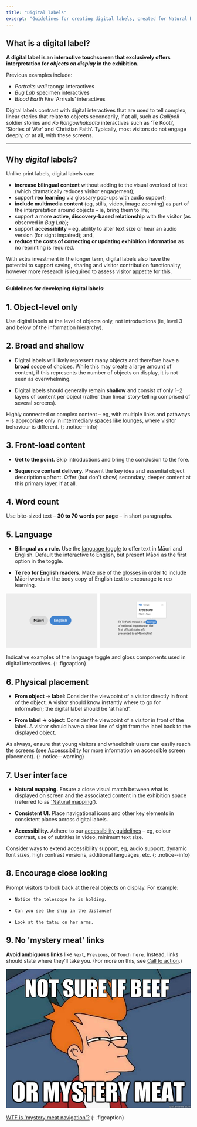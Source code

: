 ```yaml
---
title: "Digital labels"
excerpt: "Guidelines for creating digital labels, created for Natural History and History Renewal specifically."
---
```


## What is a digital label?

**A digital label is an interactive touchscreen that exclusively offers interpretation for *objects on display* in the exhibition.**

Previous examples include:

* _Portraits wall_ taonga interactives
* _Bug Lab_ specimen interactives
* _Blood Earth Fire_ ‘Arrivals’ interactives

Digital labels contrast with digital interactives that are used to tell complex, linear stories that relate to objects secondarily, if at all, such as _Gallipoli_ soldier stories and _Ko Rongowhakaata_ interactives such as ‘Te Kooti’, ‘Stories of War’ and ’Christian Faith’. Typically, most visitors do not engage deeply, or at all, with these screens.

--------

## Why _digital_ labels?

Unlike print labels, digital labels can:

* **increase bilingual content** without adding to the visual overload of text (which dramatically reduces visitor engagement);
* support **reo learning** via glossary pop-ups with audio support;
* **include multimedia content** (eg, stills, video, image zooming) as part of the interpretation around objects – ie, bring them to life;
* support a more **active, discovery-based relationship** with the visitor (as observed in _Bug Lab_);
* support **accessibility** – eg, ability to alter text size or hear an audio version (for sight impaired); and,
* **reduce the costs of correcting or updating exhibition information** as no reprinting is required.

With extra investment in the longer term, digital labels also have the potential to support saving, sharing and visitor contribution functionality, however more research is required to assess visitor appetite for this.

--------

**Guidelines for developing digital labels:**

## 1. Object-level only

Use digital labels at the level of objects only, not introductions (ie, level 3 and below of the information hierarchy).

## 2. Broad and shallow

* Digital labels will likely represent many objects and therefore have a **broad** scope of choices. While this may create a large amount of content, if this represents the number of objects on display, it is not seen as overwhelming.

* Digital labels should generally remain **shallow** and consist of only 1–2 layers of content per object (rather than linear story-telling comprised of several screens).

Highly connected or complex content – eg, with multiple links and pathways – is appropriate only in [intermediary spaces like lounges](/_pages/foundations/context/), where visitor behaviour is different.
{: .notice--info}

## 3. Front-load content

* **Get to the point.** Skip introductions and bring the conclusion to the fore.

* **Sequence content delivery.** Present the key idea and essential object description upfront. Offer (but don't show) secondary, deeper content at this primary layer, if at all.

## 4. Word count

Use bite-sized text – **30 to 70 words per page** – in short paragraphs.

## 5. Language

* **Bilingual as a rule.** Use the [language toggle](/_pages/patterns/language-toggle/) to offer text in Māori and English. Default the interactive to English, but present Māori as the first option in the toggle.

* **Te reo for English readers.** Make use of the [glosses](/_pages/patterns/gloss/) in order to include Māori words in the body copy of English text to encourage te reo learning.

![Language tools](/images/language-tools.png)

Indicative examples of the language toggle and gloss components used in digital interactives.
{: .figcaption}

## 6. Physical placement

* **From object → label**: Consider the viewpoint of a visitor directly in front of the object. A visitor should know instantly where to go for information; the digital label should be ‘at hand‘.

* **From label → object**: Consider the viewpoint of a visitor in front of the label. A visitor should have a clear line of sight from the label back to the displayed object.

As always, ensure that young visitors and wheelchair users can easily reach the screens (see [Accesssibility](/_pages/foundations/accessibility/) for more information on accessible screen placement). 
{: .notice--warning}

## 7. User interface

  *	**Natural mapping.** Ensure a close visual match between what is displayed on screen and the associated content in the exhibition space (referred to as ['Natural mapping'](/_pages/principles/natural-mapping/)).
  
  *	**Consistent UI.** Place navigational icons and other key elements in consistent places across digital labels.
 
  *	**Accessibility.** Adhere to our [accessibility guidelines](/_pages/foundations/accessibility/) – eg, colour contrast, use of subtitles in video, minimum text size.

Consider ways to extend accessibility support, eg, audio support, dynamic font sizes, high contrast versions, additional languages, etc.
{: .notice--info}

## 8. Encourage close looking

Prompt visitors to look back at the real objects on display. For example:

* `Notice the telescope he is holding.`

* `Can you see the ship in the distance?`

* `Look at the tatau on her arms.`

## 9. No 'mystery meat' links

**Avoid ambiguous links** like `Next`, `Previous`, or `Touch here`. Instead, links should state where they’ll take you. (For more on this, see [Call to action](/_pages/principles/call-to-action/).)

![Mystery meat meme](/images/mystery-meat.jpg)

[WTF is 'mystery meat navigation'?](https://en.wikipedia.org/wiki/Mystery_meat_navigation)
{: .figcaption}
